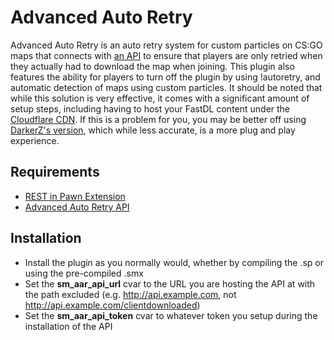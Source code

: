 # Advanced Auto Retry

Advanced Auto Retry is an auto retry system for custom particles on CS:GO maps that connects with [an API](https://github.com/Vauff/AdvancedAutoRetry-API) to ensure that players are only retried when they actually had to download the map when joining. This plugin also features the ability for players to turn off the plugin by using !autoretry, and automatic detection of maps using custom particles. It should be noted that while this solution is very effective, it comes with a significant amount of setup steps, including having to host your FastDL content under the [Cloudflare CDN](https://www.cloudflare.com/cdn/). If this is a problem for you, you may be better off using [DarkerZ's version](https://github.com/darkerz7/CSGO-Plugins/tree/master/Auto_Retry), which while less accurate, is a more plug and play experience.

## Requirements

- [REST in Pawn Extension](https://github.com/ErikMinekus/sm-ripext/releases)
- [Advanced Auto Retry API](https://github.com/Vauff/AdvancedAutoRetry-API)

## Installation

- Install the plugin as you normally would, whether by compiling the .sp or using the pre-compiled .smx
- Set the **sm_aar_api_url** cvar to the URL you are hosting the API at with the path excluded (e.g. http://api.example.com, not http://api.example.com/clientdownloaded)
- Set the **sm_aar_api_token** cvar to whatever token you setup during the installation of the API